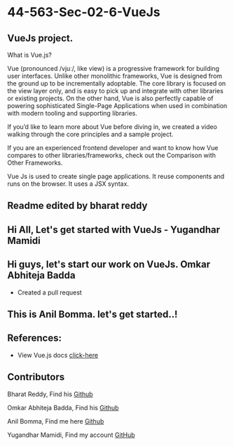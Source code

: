 # 44-563-Sec-02-6-VueJs

## VueJs project.

What is Vue.js?

Vue (pronounced /vjuː/, like view) is a progressive framework for building user interfaces. Unlike other monolithic frameworks, Vue is designed from the ground up to be incrementally adoptable. The core library is focused on the view layer only, and is easy to pick up and integrate with other libraries or existing projects. On the other hand, Vue is also perfectly capable of powering sophisticated Single-Page Applications when used in combination with modern tooling and supporting libraries.

If you’d like to learn more about Vue before diving in, we created a video walking through the core principles and a sample project.

If you are an experienced frontend developer and want to know how Vue compares to other libraries/frameworks, check out the Comparison with Other Frameworks.

Vue Js is used to create single page applications. It reuse components and runs on the browser. It uses a JSX syntax.

## Readme edited by bharat reddy

## Hi All, Let's get started with VueJs - Yugandhar Mamidi

## Hi guys, let's start our work on VueJs. Omkar Abhiteja Badda
- Created a pull request

## This is Anil Bomma. let's get started..!

## References:

* View Vue.js docs [click-here](https://vuejs.org/v2/guide)

## Contributors
 Bharat Reddy, Find his [Github](https://github.com/bharat-reddy-male)

 Omkar Abhiteja Badda, Find his [Github](https://github.com/abhiteja29)

 Anil Bomma, Find me here [Github](https://github.com/anil-bomma)

 Yugandhar Mamidi, Find my account [GitHub](https://github.com/yugimamidi)
